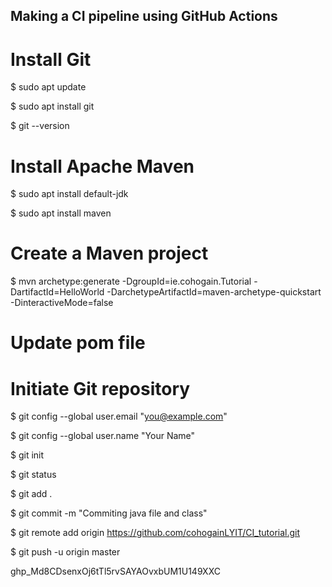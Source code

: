 ## Making a CI pipeline using GitHub Actions

# Install Git

$ sudo apt update

$ sudo apt install git

$ git --version

# Install Apache Maven

$ sudo apt install default-jdk

$ sudo apt install maven

# Create a Maven project

$ mvn archetype:generate -DgroupId=ie.cohogain.Tutorial -DartifactId=HelloWorld -DarchetypeArtifactId=maven-archetype-quickstart -DinteractiveMode=false

# Update pom file


# Initiate Git repository

$ git config --global user.email "you@example.com"

$ git config --global user.name "Your Name"

$ git init

$ git status

$ git add .

$ git commit -m "Commiting java file and class"

$ git remote add origin https://github.com/cohogainLYIT/CI_tutorial.git

$ git push -u origin master



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


